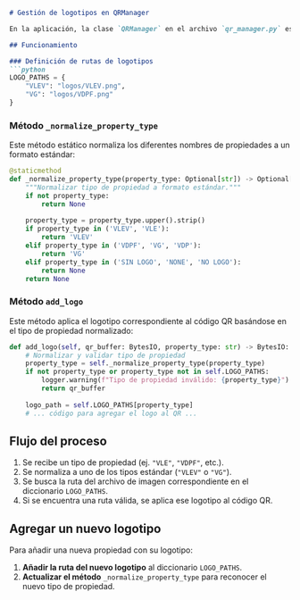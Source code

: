 
```md
# Gestión de logotipos en QRManager

En la aplicación, la clase `QRManager` en el archivo `qr_manager.py` es la que determina qué imagen se usa como logotipo para cada caso.

## Funcionamiento

### Definición de rutas de logotipos
```python
LOGO_PATHS = {
    "VLEV": "logos/VLEV.png",
    "VG": "logos/VDPF.png"
}
```

### Método `_normalize_property_type`
Este método estático normaliza los diferentes nombres de propiedades a un formato estándar:

```python
@staticmethod
def _normalize_property_type(property_type: Optional[str]) -> Optional[str]:
    """Normalizar tipo de propiedad a formato estándar."""
    if not property_type:
        return None
        
    property_type = property_type.upper().strip()
    if property_type in ('VLEV', 'VLE'):
        return 'VLEV'
    elif property_type in ('VDPF', 'VG', 'VDP'):
        return 'VG'
    elif property_type in ('SIN LOGO', 'NONE', 'NO LOGO'):
        return None
    return None
```

### Método `add_logo`
Este método aplica el logotipo correspondiente al código QR basándose en el tipo de propiedad normalizado:

```python
def add_logo(self, qr_buffer: BytesIO, property_type: str) -> BytesIO:
    # Normalizar y validar tipo de propiedad
    property_type = self._normalize_property_type(property_type)
    if not property_type or property_type not in self.LOGO_PATHS:
        logger.warning(f"Tipo de propiedad inválido: {property_type}")
        return qr_buffer
        
    logo_path = self.LOGO_PATHS[property_type]
    # ... código para agregar el logo al QR ...
```

## Flujo del proceso

1. Se recibe un tipo de propiedad (ej. `"VLE"`, `"VDPF"`, etc.).
2. Se normaliza a uno de los tipos estándar (`"VLEV"` o `"VG"`).
3. Se busca la ruta del archivo de imagen correspondiente en el diccionario `LOGO_PATHS`.
4. Si se encuentra una ruta válida, se aplica ese logotipo al código QR.

## Agregar un nuevo logotipo

Para añadir una nueva propiedad con su logotipo:

1. **Añadir la ruta del nuevo logotipo** al diccionario `LOGO_PATHS`.
2. **Actualizar el método** `_normalize_property_type` para reconocer el nuevo tipo de propiedad.
```
